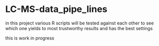 # LC-MS-data_pipe_lines
in this project various R scripts will be tested against each other to see which one yields to most trustworthy results and has the best settings

this is work in progress
